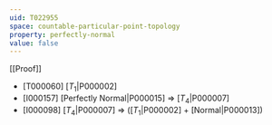 ```yaml
---
uid: T022955
space: countable-particular-point-topology
property: perfectly-normal
value: false
---
```

[[Proof]]

* [T000060] [$T_1$|P000002]
* [I000157] [Perfectly Normal|P000015] => [$T_4$|P000007]
* [I000098] [$T_4$|P000007] => ([$T_1$|P000002] + [Normal|P000013])

